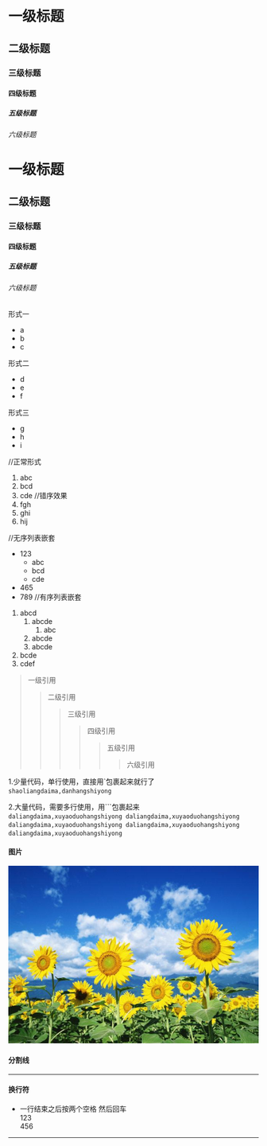 # 一级标题
## 二级标题
### 三级标题
#### 四级标题
##### 五级标题
###### 六级标题

# 一级标题 #
## 二级标题 ##
### 三级标题 ###
#### 四级标题 ####
##### 五级标题 #####
###### 六级标题 #####


形式一
+ a
+ b
+ c

形式二  
- d
- e
- f

形式三
* g
* h
* i

//正常形式
1. abc
2. bcd
3. cde
//错序效果
2. fgh
3. ghi
5. hij

//无序列表嵌套
+ 123
    + abc
    + bcd
    + cde
+ 465
+ 789
//有序列表嵌套
1. abcd
    1. abcde
        1. abc
    2. abcde
    3. abcde
2. bcde
3. cdef


> 一级引用
>> 二级引用
>>> 三级引用
>>>> 四级引用
>>>>> 五级引用
>>>>>> 六级引用


1.少量代码，单行使用，直接用\`包裹起来就行了  
` shaoliangdaima,danhangshiyong `  

2.大量代码，需要多行使用，用\`\`\`包裹起来  
    ```
        daliangdaima,xuyaoduohangshiyong
        daliangdaima,xuyaoduohangshiyong
        daliangdaima,xuyaoduohangshiyong
        daliangdaima,xuyaoduohangshiyong
        daliangdaima,xuyaoduohangshiyong
    ```
 
#### 图片
![](otherOptions\test_image.jpeg)


#### 分割线
*** 

#### 换行符
+ 一行结束之后按两个空格  然后回车  
123  
456
***


